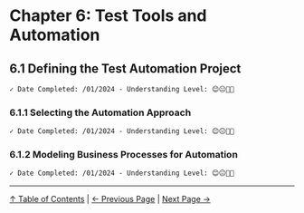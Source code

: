 # Chapter 6: Test Tools and Automation

## 6.1 Defining the Test Automation Project

```markdown
✓ Date Completed: /01/2024 - Understanding Level: 😊😐🤢🤮
```

### 6.1.1 Selecting the Automation Approach

```markdown
✓ Date Completed: /01/2024 - Understanding Level: 😊😐🤢🤮
```

### 6.1.2 Modeling Business Processes for Automation

```markdown
✓ Date Completed: /01/2024 - Understanding Level: 😊😐🤢🤮
```

---

[↑ Table of Contents](../../README.md#table-of-contents) | [← Previous Page](../5-reviews/5.2-using-checklists-in-reviews.md) | [Next Page →](6.2-specific-test-tools.md)
